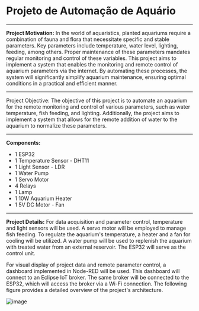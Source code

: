 # Projeto de Automação de Aquário

--------------------------------------------------------------------------------------------------------------------------

**Project Motivation:**
In the world of aquaristics, planted aquariums require a combination of fauna and flora that necessitate specific and stable parameters. Key parameters include temperature, water level, lighting, feeding, among others. Proper maintenance of these parameters mandates regular monitoring and control of these variables. This project aims to implement a system that enables the monitoring and remote control of aquarium parameters via the internet. By automating these processes, the system will significantly simplify aquarium maintenance, ensuring optimal conditions in a practical and efficient manner.

--------------------------------------------------------------------------------------------------------------------------

Project Objective:
The objective of this project is to automate an aquarium for the remote monitoring and control of various parameters, such as water temperature, fish feeding, and lighting. Additionally, the project aims to implement a system that allows for the remote addition of water to the aquarium to normalize these parameters.

--------------------------------------------------------------------------------------------------------------------------

**Components:**
- 1 ESP32
- 1 Temperature Sensor - DHT11
- 1 Light Sensor - LDR
- 1 Water Pump
- 1 Servo Motor
- 4 Relays
- 1 Lamp
- 1 10W Aquarium Heater
- 1 5V DC Motor - Fan
  
--------------------------------------------------------------------------------------------------------------------------

**Project Details:**
For data acquisition and parameter control, temperature and light sensors will be used. A servo motor will be employed to manage fish feeding. To regulate the aquarium's temperature, a heater and a fan for cooling will be utilized. A water pump will be used to replenish the aquarium with treated water from an external reservoir. The ESP32 will serve as the control unit.

For visual display of project data and remote parameter control, a dashboard implemented in Node-RED will be used. This dashboard will connect to an Eclipse IoT broker. The same broker will be connected to the ESP32, which will access the broker via a Wi-Fi connection. The following figure provides a detailed overview of the project's architecture.


![image](https://github.com/guixavier-14/Automacao-Aquario/assets/163915909/1a247a63-40aa-4807-92a1-5a5d3ff2f345)

